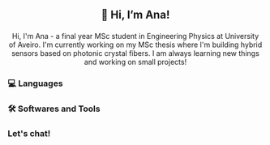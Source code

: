 ## <p align="center"> 👋 Hi, I’m Ana! </p>
<p align="center"> 
Hi, I'm Ana - a final year MSc student in Engineering Physics at University of Aveiro. 
I'm currently working on my MSc thesis where I'm building hybrid sensors based on photonic crystal fibers.
I am always learning new things and working on small projects!

### 💻 Languages 


### 🛠️ Softwares and Tools
 

### Let's chat!
